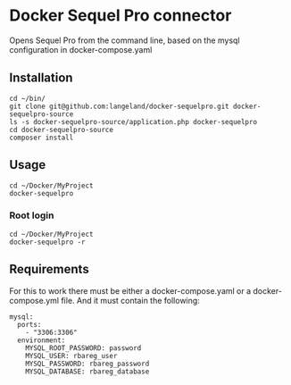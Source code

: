 # Docker Sequel Pro connector
Opens Sequel Pro from the command line, based on the mysql configuration in docker-compose.yaml

## Installation
```
cd ~/bin/
git clone git@github.com:langeland/docker-sequelpro.git docker-sequelpro-source
ls -s docker-sequelpro-source/application.php docker-sequelpro
cd docker-sequelpro-source
composer install
```

## Usage
```
cd ~/Docker/MyProject
docker-sequelpro
```
### Root login
```
cd ~/Docker/MyProject
docker-sequelpro -r
```

## Requirements
For this to work there must be either a docker-compose.yaml or a docker-compose.yml file. And it must contain the following:

```
mysql:
  ports:
    - "3306:3306"
  environment:
    MYSQL_ROOT_PASSWORD: password
    MYSQL_USER: rbareg_user
    MYSQL_PASSWORD: rbareg_password
    MYSQL_DATABASE: rbareg_database
```